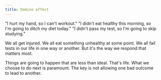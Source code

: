 ```yaml
---
title: Domino effect
---
```


"I hurt my hand, so I can't workout." "I didn't eat healthy this morning, so I'm going to ditch my diet today." "I didn't pass my test, so I'm going to skip studying."

We all get injured. We all eat something unhealthy at some point. We all fail tests in our life in one way or another. But it's the way we respond that matters most.

Things are going to happen that are less than ideal. That's life. What we choose to do next is paramount. The key is not allowing one bad outcome to lead to another.
